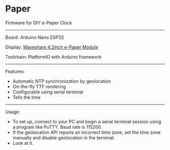 # Paper

Firmware for DIY e-Paper Clock

---

Board: Arduino Nano ESP32

Display: [Waveshare 4.2inch e-Paper Module](https://www.waveshare.com/wiki/4.2inch_e-Paper_Module_Manual)

Toolchain: PlatformIO with Arduino framework

---

Features:
- Automatic NTP synchronization by geolocation
- On-the-fly TTF rendering
- Configurable using serial terminal
- Tells the time

---

Usage:
- To set up, connect to your PC and begin a serial terminal session using a program like PuTTY. Baud rate is 115200.
- If the geolocation API reports an incorrect time zone, set the time zone manually and disable geolocation in the terminal.
- Look at it.
